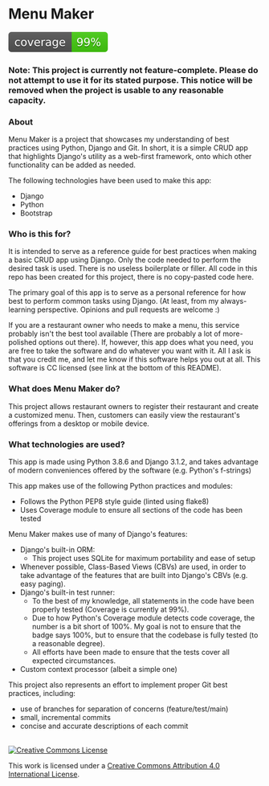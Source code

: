 # Menu Maker

![Coverage Badge](/assets/img/coverage.svg "Coverage Badge")

<strong><h3>Note: This project is currently not feature-complete. Please do not attempt to use it for its stated purpose. This notice will be removed when the project is usable to any reasonable capacity.</h3></strong>

### About

Menu Maker is a project that showcases my understanding of best practices using Python, Django and Git. In short, it is a simple CRUD app that highlights Django's utility as a web-first framework, onto which other functionality can be added as needed.

The following technologies have been used to make this app:

- Django
- Python
- Bootstrap

### Who is this for?

It is intended to serve as a reference guide for best practices when making a basic CRUD app using Django. Only the code needed to perform the desired task is used. There is no useless boilerplate or filler. All code in this repo has been created for this project, there is no copy-pasted code here.

The primary goal of this app is to serve as a personal reference for how best to perform common tasks using Django. (At least, from my always-learning perspective. Opinions and pull requests are welcome :)

If you are a restaurant owner who needs to make a menu, this service probably isn't the best tool available (There are probably a lot of more-polished options out there). If, however, this app does what you need, you are free to take the software and do whatever you want with it. All I ask is that you credit me, and let me know if this software helps you out at all. This software is CC licensed (see link at the bottom of this README).

### What does Menu Maker do?

This project allows restaurant owners to register their restaurant and create a customized menu. Then, customers can easily view the restaurant's offerings from a desktop or mobile device.

### What technologies are used?


This app is made using Python 3.8.6 and Django 3.1.2, and takes advantage of modern conveniences offered by the software (e.g. Python's f-strings)

This app makes use of the following Python practices and modules:
- Follows the Python PEP8 style guide (linted using flake8)
- Uses Coverage module to ensure all sections of the code has been tested

Menu Maker makes use of many of Django's features:

- Django's built-in ORM:
    - This project uses SQLite for maximum portability and ease of setup
- Whenever possible, Class-Based Views (CBVs) are used, in order to take advantage of the features that are built into Django's CBVs (e.g. easy paging).
- Django's built-in test runner:
    - To the best of my knowledge, all statements in the code have been properly tested (Coverage is currently at 99%).
    - Due to how Python's Coverage module detects code coverage, the number is a bit short of 100%. My goal is not to ensure that the badge says 100%, but to ensure that the codebase is fully tested (to a reasonable degree).
    - All efforts have been made to ensure that the tests cover all expected circumstances.
- Custom context processor (albeit a simple one)

This project also represents an effort to implement proper Git best practices, including:

- use of branches for separation of concerns (feature/test/main)
- small, incremental commits
- concise and accurate descriptions of each commit

<br>
<a rel="license" href="http://creativecommons.org/licenses/by/4.0/"><img alt="Creative Commons License" style="margin-left: auto; margin-right: auto; border-width:0" src="https://i.creativecommons.org/l/by/4.0/88x31.png" /></a>

This work is licensed under a <a rel="license" href="http://creativecommons.org/licenses/by/4.0/">Creative Commons Attribution 4.0 International License</a>.

